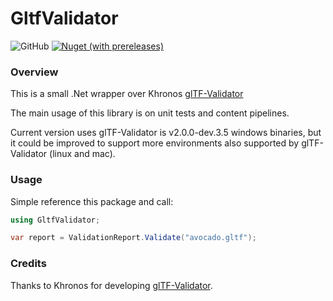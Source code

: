 # GltfValidator
![GitHub](https://img.shields.io/github/license/vpenades/GltfValidator)
[![Nuget (with prereleases)](https://img.shields.io/nuget/vpre/GltfValidator)](https://www.nuget.org/packages/GltfValidator)

### Overview

This is a small .Net wrapper over Khronos [glTF-Validator](https://github.com/KhronosGroup/glTF-Validator)

The main usage of this library is on unit tests and content pipelines.

Current version uses glTF-Validator is v2.0.0-dev.3.5 windows binaries, but it could be improved to
support more environments also supported by glTF-Validator (linux and mac).

### Usage

Simple reference this package and call:

```c#
using GltfValidator;

var report = ValidationReport.Validate("avocado.gltf");
```


### Credits

Thanks to Khronos for developing [glTF-Validator](https://github.com/KhronosGroup/glTF-Validator).
